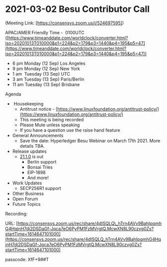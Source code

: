 # 2021-03-02 Besu Contributor Call

(Meeting Link: ⁨[https://consensys.zoom.us/j/524697595⁩])

APAC/AMER Friendly Time -  0100UTC ([https://www.timeanddate.com/worldclock/converter.html?iso=20201013T010000&p1=224&p2=179&p3=1440&p4=195&p5=47](https://www.timeanddate.com/worldclock/converter.html?iso=20201013T010000&p1=224&p2=179&p3=1440&p4=195&p5=47))

- 6 pm Monday (12 Sep) Los Angeles
- 9 pm Monday (12 Sep) New York
- 1 am  Tuesday (13 Sep) UTC
- 3 am Tuesday (13 Sep) Paris/Berlin
- 11 am Tuesday (13 Sep) Brisbane

Agenda

-  Housekeeping
  - Antitrust notice - [https://www.linuxfoundation.org/antitrust-policy/](https://www.linuxfoundation.org/antitrust-policy/)
  - This meeting is being recorded
  - Please Mute unless speaking
  - If you have a question use the raise hand feature
- General Announcements
  - Save the date: Hyperledger Besu Webinar on March 17th 2021. More details TBA.
- Release updates
  - [21.1.0](https://github.com/hyperledger/besu/releases/tag/21.1.0) is out
    - Berlin support
    - Bonsai Tries
    - EIP-1898
    - And more!
- Work Updates  
  - SECP256R1 support
- Other Business
- Open Forum
- Future Topics

Recording:

URL: [https://consensys.zoom.us/rec/share/4dISQLQ\_hTrn4AVv9BahIpqmhG4HqjnH7dj2DSDaGf-Jqca7eO6PyPM1FzMVrgtQ.McwXN8L90czvg0Zs?startTime=1614647101000](https://consensys.zoom.us/rec/share/4dISQLQ_hTrn4AVv9BahIpqmhG4HqjnH7dj2DSDaGf-Jqca7eO6PyPM1FzMVrgtQ.McwXN8L90czvg0Zs?startTime=1614647101000)

passcode: XfF+9##T